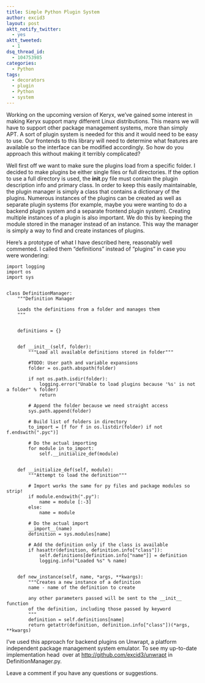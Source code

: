 ```yaml
---
title: Simple Python Plugin System
author: excid3
layout: post
aktt_notify_twitter:
  - yes
aktt_tweeted:
  - 1
dsq_thread_id:
  - 104753985
categories:
  - Python
tags:
  - decorators
  - plugin
  - Python
  - system
---
```

Working on the upcoming version of Keryx, we’ve gained some interest in making Keryx support many different Linux distributions. This means we will have to support other package management systems, more than simply APT. A sort of plugin system is needed for this and it would need to be easy to use. Our frontends to this library will need to determine what features are available so the interface can be modified accordingly. So how do you approach this without making it terribly complicated?

Well first off we want to make sure the plugins load from a specific folder. I decided to make plugins be either single files or full directories. If the option to use a full directory is used, the __init__.py file must contain the plugin description info and primary class. In order to keep this easily maintainable, the plugin manager is simply a class that contains a dictionary of the plugins. Numerous instances of the plugins can be created as well as separate plugin systems (for example, maybe you were wanting to do a backend plugin system and a separate frontend plugin system). Creating multiple instances of a plugin is also important. We do this by keeping the module stored in the manager instead of an instance. This way the manager is simply a way to find and create instances of plugins.

Here’s a prototype of what I have described here, reasonably well commented. I called them “definitions” instead of “plugins” in case you were wondering:


    import logging
    import os
    import sys


    class DefinitionManager:
        """Definition Manager

        Loads the definitions from a folder and manages them
        """


        definitions = {}


        def __init__(self, folder):
            """Load all available definitions stored in folder"""

            #TODO: User path and variable expansions
            folder = os.path.abspath(folder)

            if not os.path.isdir(folder):
                logging.error("Unable to load plugins because '%s' is not a folder" % folder)
                return

            # Append the folder because we need straight access
            sys.path.append(folder)

            # Build list of folders in directory
            to_import = [f for f in os.listdir(folder) if not f.endswith(".pyc")]

            # Do the actual importing
            for module in to_import:
                self.__initialize_def(module)


        def __initialize_def(self, module):
            """Attempt to load the definition"""

            # Import works the same for py files and package modules so strip!
            if module.endswith(".py"):
                name = module [:-3]
            else:
                name = module

            # Do the actual import
            __import__(name)
            definition = sys.modules[name]

            # Add the definition only if the class is available
            if hasattr(definition, definition.info["class"]):
                self.definitions[definition.info["name"]] = definition
                logging.info("Loaded %s" % name)


        def new_instance(self, name, *args, **kwargs):
            """Creates a new instance of a definition
            name - name of the definition to create

            any other parameters passed will be sent to the __init__ function
            of the definition, including those passed by keyword
            """
            definition = self.definitions[name]
            return getattr(definition, definition.info["class"])(*args, **kwargs)



I’ve used this approach for backend plugins on Unwrapt, a platform independent package management system emulator. To see my up-to-date implementation head  over at http://github.com/excid3/unwrapt in DefinitionManager.py.

Leave a comment if you have any questions or suggestions.
